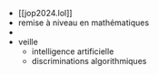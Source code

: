 - [[jop2024.lol]]
- remise à niveau en mathématiques
-
- veille
	- intelligence artificielle
	- discriminations algorithmiques